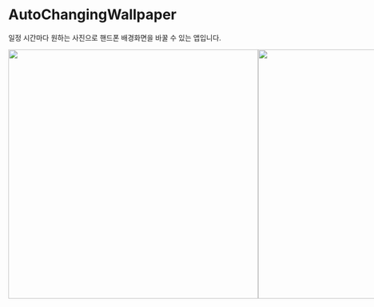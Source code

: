 # AutoChangingWallpaper
일정 시간마다 원하는 사진으로 핸드폰 배경화면을 바꿀 수 있는 앱입니다.

<div style="display:flex">
  <img height="500" src="https://user-images.githubusercontent.com/72330884/156920919-ee8a882a-7674-4780-864e-59e7bf6f84ca.png">
  <img height="500" src="https://user-images.githubusercontent.com/72330884/156920923-4bf8884d-95d5-498f-ad5d-221f99009eaf.png">
  <img height="500"" src="https://user-images.githubusercontent.com/72330884/156920920-48f1246e-4404-459c-8275-70c38a473411.png">
  <img height="500" src="https://user-images.githubusercontent.com/72330884/156920922-04b3b825-0b74-4ccf-aaa1-edcafd475baf.png">
</div>

